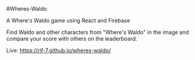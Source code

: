 #Wheres-Waldo

A Where's Waldo game using React and Firebase

Find Waldo and other characters from "Where's Waldo" in the image and compare your score with others on the leaderboard. 

Live: https://rif-7.github.io/wheres-waldo/
